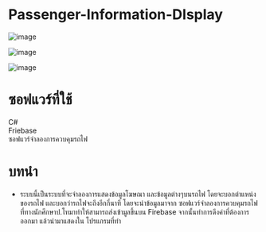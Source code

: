 # Passenger-Information-DIsplay
![image](https://drive.google.com/uc?export=view&id=1yextLkNIJtxjxsbFd57bQhYij7zIk8wq)

![image](https://drive.google.com/uc?export=view&id=1FhpWvS8NATibsgDwqS_4B8T3NBy91OyQ)

![image](https://drive.google.com/uc?export=view&id=1nQtqE4oUl_L7Pdv0dpUNbCHmTcC-i8Jf)
# ซอฟแวร์ที่ใช้
C#\
Friebase\
ซอฟแวร์จำลองการควบคุมรถไฟ

# บทนำ
- ระบบนี้เป็นระบบที่จะจำลองการแสดงข้อมูลโฆษณา และข้อมูลต่างๆบนรถไฟ โดยจะบอกตำแหน่งของรถไฟ และบอกว่ารถไฟจะถึงอีกกี่นาที โดยจะนำข้อมูลมาจาก ซอฟแวร์จำลองการควบคุมรถไฟที่ทางนักศึกษาป.โทมาทำให้สามารถส่งเข้ามูลขึ้นบน Firebase จากนั้นทำการดึงค่าที่ต้องการออกมา แล้วนำมาแสดงใน โปรแกรมที่ทำ


